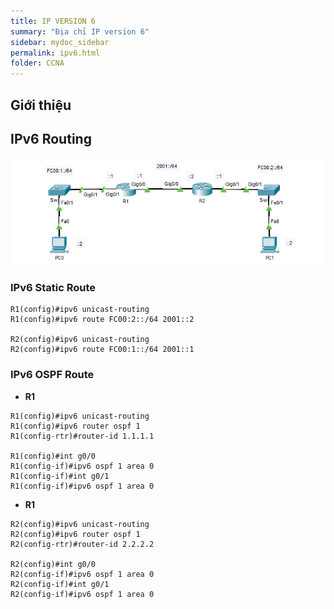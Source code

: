 ```yaml
---
title: IP VERSION 6
summary: "Địa chỉ IP version 6"
sidebar: mydoc_sidebar
permalink: ipv6.html
folder: CCNA
---
```


## Giới thiệu

## IPv6 Routing

![image](./img/ipv6-routing.png)

### IPv6 Static Route

```
R1(config)#ipv6 unicast-routing 
R1(config)#ipv6 route FC00:2::/64 2001::2

R2(config)#ipv6 unicast-routing 
R2(config)#ipv6 route FC00:1::/64 2001::1
```

### IPv6 OSPF Route

* __R1__

```
R1(config)#ipv6 unicast-routing 
R1(config)#ipv6 router ospf 1
R1(config-rtr)#router-id 1.1.1.1

R1(config)#int g0/0
R1(config-if)#ipv6 ospf 1 area 0
R1(config-if)#int g0/1
R1(config-if)#ipv6 ospf 1 area 0
```

* __R1__

```
R2(config)#ipv6 unicast-routing 
R2(config)#ipv6 router ospf 1
R2(config-rtr)#router-id 2.2.2.2

R2(config)#int g0/0
R2(config-if)#ipv6 ospf 1 area 0
R2(config-if)#int g0/1
R2(config-if)#ipv6 ospf 1 area 0
```
